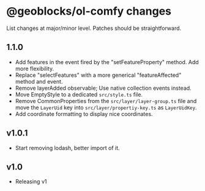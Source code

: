 # @geoblocks/ol-comfy changes

List changes at major/minor level. Patches should be straightforward.

## 1.1.0
- Add features in the event fired by the "setFeatureProperty" method. Add more flexibility.
- Replace "selectFeatures" with a more generical "featureAffected" method and event.
- Remove layerAdded observable; Use native collection events instead.
- Move EmptyStyle to a dedicated `src/style.ts` file.
- Remove CommonProperties from the `src/layer/layer-group.ts` file and move the `LayerUid` key into
  `src/layer/propertiy-key.ts` as `LayerUidKey`.
- Add coordinate formatting to display nice coordinates.

## v1.0.1
- Start removing lodash, better import of it.

## v1.0
- Releasing v1
